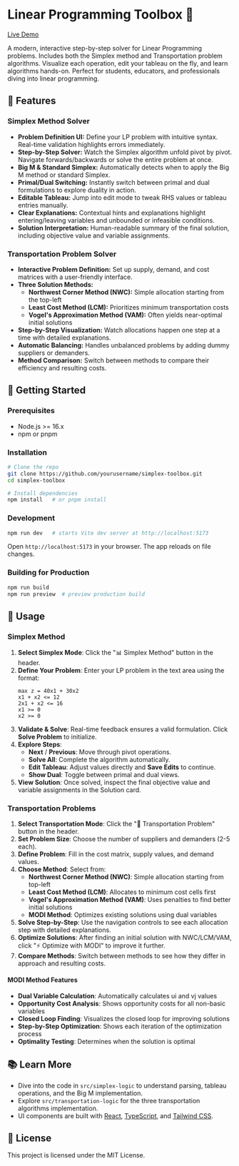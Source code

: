 # Linear Programming Toolbox 🚀

[Live Demo](https://sandmor.github.io/simplex-toolbox/)

A modern, interactive step-by-step solver for Linear Programming problems. Includes both the Simplex method and Transportation problem algorithms. Visualize each operation, edit your tableau on the fly, and learn algorithms hands-on. Perfect for students, educators, and professionals diving into linear programming.

## 🎯 Features

### Simplex Method Solver

- **Problem Definition UI:** Define your LP problem with intuitive syntax. Real-time validation highlights errors immediately.
- **Step-by-Step Solver:** Watch the Simplex algorithm unfold pivot by pivot. Navigate forwards/backwards or solve the entire problem at once.
- **Big M & Standard Simplex:** Automatically detects when to apply the Big M method or standard Simplex.
- **Primal/Dual Switching:** Instantly switch between primal and dual formulations to explore duality in action.
- **Editable Tableau:** Jump into edit mode to tweak RHS values or tableau entries manually.
- **Clear Explanations:** Contextual hints and explanations highlight entering/leaving variables and unbounded or infeasible conditions.
- **Solution Interpretation:** Human-readable summary of the final solution, including objective value and variable assignments.

### Transportation Problem Solver

- **Interactive Problem Definition:** Set up supply, demand, and cost matrices with a user-friendly interface.
- **Three Solution Methods:**
  - **Northwest Corner Method (NWC):** Simple allocation starting from the top-left
  - **Least Cost Method (LCM):** Prioritizes minimum transportation costs
  - **Vogel's Approximation Method (VAM):** Often yields near-optimal initial solutions
- **Step-by-Step Visualization:** Watch allocations happen one step at a time with detailed explanations.
- **Automatic Balancing:** Handles unbalanced problems by adding dummy suppliers or demanders.
- **Method Comparison:** Switch between methods to compare their efficiency and resulting costs.

## 🚀 Getting Started

### Prerequisites

- Node.js >= 16.x
- npm or pnpm

### Installation

```bash
# Clone the repo
git clone https://github.com/yourusername/simplex-toolbox.git
cd simplex-toolbox

# Install dependencies
npm install   # or pnpm install
```

### Development

```bash
npm run dev   # starts Vite dev server at http://localhost:5173
```

Open `http://localhost:5173` in your browser. The app reloads on file changes.

### Building for Production

```bash
npm run build
npm run preview  # preview production build
```

## 📐 Usage

### Simplex Method

1. **Select Simplex Mode**: Click the "📊 Simplex Method" button in the header.
2. **Define Your Problem**: Enter your LP problem in the text area using the format:
   ```text
   max z = 40x1 + 30x2
   x1 + x2 <= 12
   2x1 + x2 <= 16
   x1 >= 0
   x2 >= 0
   ```
3. **Validate & Solve**: Real-time feedback ensures a valid formulation. Click **Solve Problem** to initialize.
4. **Explore Steps**:
   - **Next** / **Previous**: Move through pivot operations.
   - **Solve All**: Complete the algorithm automatically.
   - **Edit Tableau**: Adjust values directly and **Save Edits** to continue.
   - **Show Dual**: Toggle between primal and dual views.
5. **View Solution**: Once solved, inspect the final objective value and variable assignments in the Solution card.

### Transportation Problems

1. **Select Transportation Mode**: Click the "🚚 Transportation Problem" button in the header.
2. **Set Problem Size**: Choose the number of suppliers and demanders (2-5 each).
3. **Define Problem**: Fill in the cost matrix, supply values, and demand values.
4. **Choose Method**: Select from:
   - **Northwest Corner Method (NWC)**: Simple allocation starting from top-left
   - **Least Cost Method (LCM)**: Allocates to minimum cost cells first
   - **Vogel's Approximation Method (VAM)**: Uses penalties to find better initial solutions
   - **MODI Method**: Optimizes existing solutions using dual variables
5. **Solve Step-by-Step**: Use the navigation controls to see each allocation step with detailed explanations.
6. **Optimize Solutions**: After finding an initial solution with NWC/LCM/VAM, click "⚡ Optimize with MODI" to improve it further.
7. **Compare Methods**: Switch between methods to see how they differ in approach and resulting costs.

#### MODI Method Features

- **Dual Variable Calculation**: Automatically calculates ui and vj values
- **Opportunity Cost Analysis**: Shows opportunity costs for all non-basic variables
- **Closed Loop Finding**: Visualizes the closed loop for improving solutions
- **Step-by-Step Optimization**: Shows each iteration of the optimization process
- **Optimality Testing**: Determines when the solution is optimal

## 📚 Learn More

- Dive into the code in `src/simplex-logic` to understand parsing, tableau operations, and the Big M implementation.
- Explore `src/transportation-logic` for the three transportation algorithms implementation.
- UI components are built with [React](https://reactjs.org/), [TypeScript](https://www.typescriptlang.org/), and [Tailwind CSS](https://tailwindcss.com/).

## 📜 License

This project is licensed under the MIT License.

